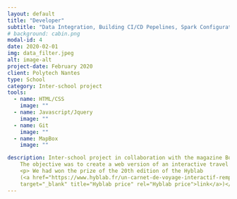 ```yaml
---
layout: default
title: "Developer"
subtitle: "Data Integration, Building CI/CD Pepelines, Spark Configuration"
# background: cabin.png
modal-id: 4
date: 2020-02-01
img: data_filter.jpeg
alt: image-alt
project-date: February 2020
client: Polytech Nantes
type: School
category: Inter-school project
tools:
  - name: HTML/CSS
    image: ""
  - name: Javascript/Jquery
    image: ""
  - name: Git
    image: ""
  - name: MapBox
    image: ""

description: Inter-school project in collaboration with the magazine Bout du monde.
    The objective was to create a web version of an interactive travel diary in India.
    <p> We had won the prize of the 20th edition of the Hyblab
    (<a href="https://www.hyblab.fr/un-carnet-de-voyage-interactif-remporte-la-20eme-edition-du-hyblab/"
    target="_blank" title="Hyblab price" rel="Hyblab price">link</a>)</p>
---
```

